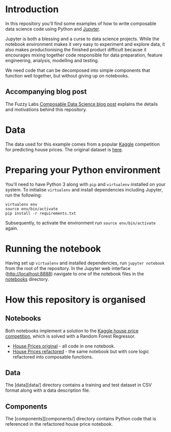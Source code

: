 # Introduction

In this repository you'll find some examples of how to write composable data science code using Python and [Jupyter](https://jupyter.org).

Jupyter is both a blessing and a curse to data science projects. While the notebook environment makes it very easy to experiment and explore data, it also makes productionising the finished product difficult because it encourages mixing together code responsible for data preparation, feature engineering, analysis, modelling and testing.

We need code that can be decomposed into simple components that function well together, but without giving up on notebooks. 

## Accompanying blog post

The Fuzzy Labs [Composable Data Science blog post](http://fuzzylabs.ai/blog/composable-data-science) explains the details and motivations behind this repository.

# Data

The data used for this example comes from a popular [Kaggle](https://kaggle.com) competition for predicting house prices. The original dataset is [here](https://www.kaggle.com/c/house-prices-advanced-regression-techniques/data).

# Preparing your Python environment

You'll need to have Python 3 along with `pip` and `virtualenv` installed on your system. To initialise `virtualenv` and install dependencies including Jupyter, run the following:

```
virtualenv env
source env/bin/activate
pip install -r requirements.txt
```

Subsequently, to activate the environment run `source env/bin/activate` again.

# Running the notebook

Having set up `virtualenv` and installed dependencies, run `jupyter notebook` from the root of the repository. In the Jupyter web interface ([http://localhost:8888](http://localhost:8888)) navigate to one of the notebook files in the [notebooks](notebooks/) directory.

# How this repository is organised

## Notebooks

Both notebooks implement a solution to the [Kaggle house price competition](https://www.kaggle.com/c/house-prices-advanced-regression-techniques), which is solved with a Random Forest Regressor.

* [House Prices original](notebooks/house-prices-original.ipynb) - all code in one notebook.
* [House Prices refactored](notebooks/house-prices-refactored.ipynb) - the same notebook but with core logic refactored into composable functions.

## Data

The [data][data/] directory contains a training and test dataset in CSV format along with a data description file.

## Components

The [components][components/] directory contains Python code that is referenced in the refactored house price notebook.
